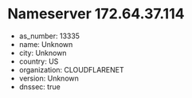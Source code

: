 # Nameserver 172.64.37.114

* as_number: 13335
* name: Unknown
* city: Unknown
* country: US
* organization: CLOUDFLARENET
* version: Unknown
* dnssec: true
